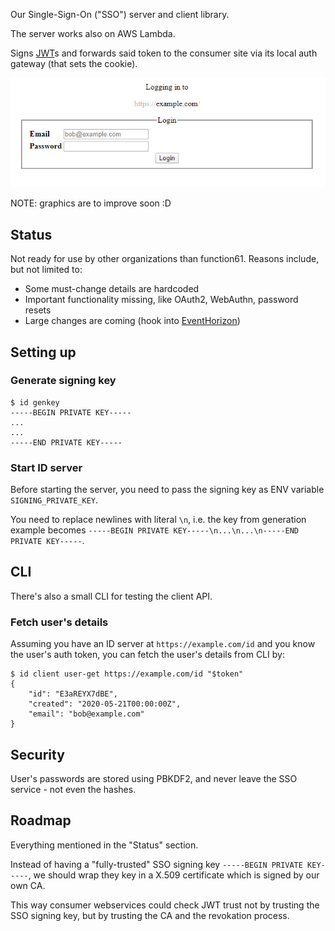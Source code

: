 Our Single-Sign-On ("SSO") server and client library.

The server works also on AWS Lambda.

Signs [JWT](https://jwt.io/)s and forwards said token to the consumer site via its local
auth gateway (that sets the cookie).

![](docs/screenshot.png)

NOTE: graphics are to improve soon :D


Status
------

Not ready for use by other organizations than function61. Reasons include, but not limited to:

- Some must-change details are hardcoded
- Important functionality missing, like OAuth2, WebAuthn, password resets
- Large changes are coming (hook into [EventHorizon](https://github.com/function61/eventhorizon))


Setting up
----------

### Generate signing key

```console
$ id genkey
-----BEGIN PRIVATE KEY-----
...
...
-----END PRIVATE KEY-----
```

### Start ID server

Before starting the server, you need to pass the signing key as ENV variable
`SIGNING_PRIVATE_KEY`.

You need to replace newlines with literal `\n`, i.e. the key from generation example
becomes `-----BEGIN PRIVATE KEY-----\n...\n...\n-----END PRIVATE KEY-----`.


CLI
---

There's also a small CLI for testing the client API.


### Fetch user's details

Assuming you have an ID server at `https://example.com/id` and you know the user's auth
token, you can fetch the user's details from CLI by:

```console
$ id client user-get https://example.com/id "$token"
{
    "id": "E3aREYX7dBE",
    "created": "2020-05-21T00:00:00Z",
    "email": "bob@example.com"
}
```


Security
--------

User's passwords are stored using PBKDF2, and never leave the SSO service - not even the hashes.




Roadmap
-------

Everything mentioned in the "Status" section.

Instead of having a "fully-trusted" SSO signing key `-----BEGIN PRIVATE KEY-----`, we
should wrap they key in a X.509 certificate which is signed by our own CA.

This way consumer webservices could check JWT trust not by trusting the SSO signing key,
but by trusting the CA and the revokation process.

